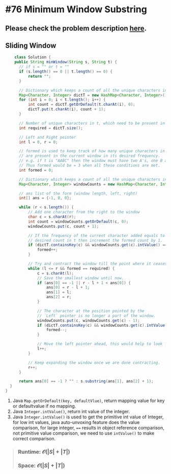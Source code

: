# #76 Minimum Window Substring

## Please check the problem description [here](https://leetcode.com/problems/minimum-window-substring/).

## Sliding Window

```Java
    class Solution {
    public String minWindow(String s, String t) {
      // if s = "" or t = ""
      if (s.length() == 0 || t.length() == 0) {
          return "";
      }

      // Dictionary which keeps a count of all the unique characters in t.
      Map<Character, Integer> dictT = new HashMap<Character, Integer>();
      for (int i = 0; i < t.length(); i++) {
          int count = dictT.getOrDefault(t.charAt(i), 0);
          dictT.put(t.charAt(i), count + 1);
      }

      // Number of unique characters in t, which need to be present in the desired window.
      int required = dictT.size();

      // Left and Right pointer
      int l = 0, r = 0;

      // formed is used to keep track of how many unique characters in t
      // are present in the current window in its desired frequency.
      // e.g. if t is "AABC" then the window must have two A's, one B and one C.
      // Thus formed would be = 3 when all these conditions are met.
      int formed = 0;

      // Dictionary which keeps a count of all the unique characters in the current window.
      Map<Character, Integer> windowCounts = new HashMap<Character, Integer>();

      // ans list of the form (window length, left, right)
      int[] ans = {-1, 0, 0};

      while (r < s.length()) {
          // Add one character from the right to the window
          char c = s.charAt(r);
          int count = windowCounts.getOrDefault(c, 0);
          windowCounts.put(c, count + 1);

          // If the frequency of the current character added equals to the
          // desired count in t then increment the formed count by 1.
          if (dictT.containsKey(c) && windowCounts.get(c).intValue() == dictT.get(c).intValue()) {
              formed++;
          }

          // Try and contract the window till the point where it ceases to be 'desirable'.
          while (l <= r && formed == required) {
              c = s.charAt(l);
              // Save the smallest window until now.
              if (ans[0] == -1 || r - l + 1 < ans[0]) {
                  ans[0] = r - l + 1;
                  ans[1] = l;
                  ans[2] = r;
              }

              // The character at the position pointed by the
              // `Left` pointer is no longer a part of the window.
              windowCounts.put(c, windowCounts.get(c) - 1);
              if (dictT.containsKey(c) && windowCounts.get(c).intValue() < dictT.get(c).intValue()) {
                  formed--;
              }

              // Move the left pointer ahead, this would help to look for a new window.
              l++;
          }

          // Keep expanding the window once we are done contracting.
          r++;   
      }

      return ans[0] == -1 ? "" : s.substring(ans[1], ans[2] + 1);
  }
}
```

1. Java `Map.getOrDefault(key, defaultVlue)`, return mapping value for key or defaultvalue if no mapping. 
2. Java `Integer.intValue()`, return int value of the integer.
3. Java `Integer.intValue()` is used to get the primitive int value of Integer, for low int values, java auto-unvoxing feature does the value comparison, for large integer, `==` results in object reference comparison, not primitive value comparison, we need to use `intValue()` to make correct comparison.
   
>### Runtime: $\mathcal{O}(|S|+|T|)$ 
>### Space: $\mathcal{O}(|S|+|T|)$